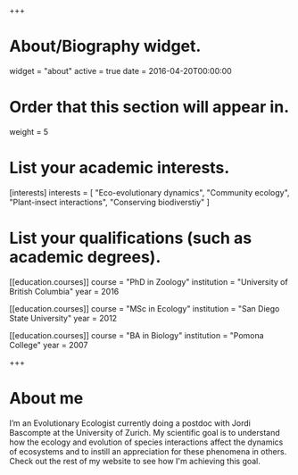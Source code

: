 +++
# About/Biography widget.
widget = "about"
active = true
date = 2016-04-20T00:00:00

# Order that this section will appear in.
weight = 5

# List your academic interests.
[interests]
  interests = [
    "Eco-evolutionary dynamics",
    "Community ecology",
    "Plant-insect interactions",
    "Conserving biodiverstiy"
  ]

# List your qualifications (such as academic degrees).
[[education.courses]]
  course = "PhD in Zoology"
  institution = "University of British Columbia"
  year = 2016

[[education.courses]]
  course = "MSc in Ecology"
  institution = "San Diego State University"
  year = 2012

[[education.courses]]
  course = "BA in Biology"
  institution = "Pomona College"
  year = 2007
 
+++

# About me

I’m an Evolutionary Ecologist currently doing a postdoc with Jordi Bascompte at the University of Zurich. My scientific goal is to understand how the ecology and evolution of species interactions affect the dynamics of ecosystems and to instill an appreciation for these phenomena in others. Check out the rest of my website to see how I'm achieving this goal.
